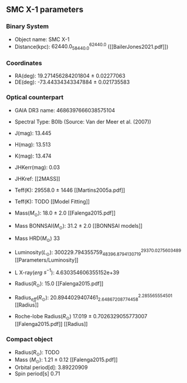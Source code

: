 
## SMC X-1 parameters

### **Binary System**
- Object name:      SMC X-1
- Distance(kpc):    $62440.0_{58440.0}^{62440.0}$  ([[BailerJones2021.pdf]])


### **Coordinates**
- RA(deg):       19.271456284201804 $\pm$ 0.02277063
- DE(deg):       -73.44334343347884 $\pm$ 0.021735583


### **Optical counterpart**
- GAIA DR3 name:    4686397666038575104
- Spectral Type:    B0Ib   (Source: Van der Meer et al. (2007))

- J(mag):       13.445
- H(mag):       13.513
- K(mag):       13.474
- JHKerr(mag):  0.03
- JHKref:       [[2MASS]]

- Teff(K):      29558.0 $\pm$ 1446 [[Martins2005a.pdf]]
- Teff(K):      TODO [[Model Fitting]]

- Mass($M_{\odot}$):           18.0 $\pm$ 2.0 [[Falenga2015.pdf]]
- Mass BONNSAI($M_{\odot}$):   31.2 $\pm$ 2.0 [[BONNSAI models]]
- Mass HRD($M_{\odot}$)        33

- Luminosity($L_{\odot}$):     $300229.794355759_{48396.8794130719}^{29370.0275603489}$ [[Parameters/Luminosity]]
- L X-ray($erg$ $s^{-1}$):      4.630354606355152e+39

- Radius($R_{\odot}$):             15.0 [[Falenga2015.pdf]]
- Radius$_{eff}$($R_{\odot}$):       $20.8944029407461_{2.64867208774458}^{2.285565554501}$ [[Radius]]
- Roche-lobe Radius($R_{\odot}$)   17.019 $\pm$ 0.7026329055773007 [[Falenga2015.pdf]] [[Radius]]


### **Compact object**
- Radius($R_{\odot}$):         TODO
- Mass ($M_{\odot}$):          1.21 $\pm$ 0.12 [[Falenga2015.pdf]]
- Orbital period[d]:    3.89220909
- Spin period[s]        0.71
